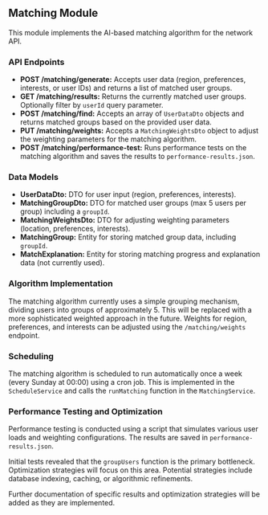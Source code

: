 ## Matching Module

This module implements the AI-based matching algorithm for the network API.

### API Endpoints

* **POST /matching/generate:** Accepts user data (region, preferences, interests, or user IDs) and returns a list of matched user groups.
* **GET /matching/results:** Returns the currently matched user groups.  Optionally filter by `userId` query parameter.
* **POST /matching/find:** Accepts an array of `UserDataDto` objects and returns matched groups based on the provided user data.
* **PUT /matching/weights:** Accepts a `MatchingWeightsDto` object to adjust the weighting parameters for the matching algorithm.
* **POST /matching/performance-test:** Runs performance tests on the matching algorithm and saves the results to `performance-results.json`.

### Data Models

* **UserDataDto:** DTO for user input (region, preferences, interests).
* **MatchingGroupDto:** DTO for matched user groups (max 5 users per group) including a `groupId`.
* **MatchingWeightsDto:** DTO for adjusting weighting parameters (location, preferences, interests).
* **MatchingGroup:** Entity for storing matched group data, including `groupId`.
* **MatchExplanation:** Entity for storing matching progress and explanation data (not currently used). 

### Algorithm Implementation

The matching algorithm currently uses a simple grouping mechanism, dividing users into groups of approximately 5.  This will be replaced with a more sophisticated weighted approach in the future.  Weights for region, preferences, and interests can be adjusted using the `/matching/weights` endpoint.

### Scheduling

The matching algorithm is scheduled to run automatically once a week (every Sunday at 00:00) using a cron job.  This is implemented in the `ScheduleService` and calls the `runMatching` function in the `MatchingService`.

### Performance Testing and Optimization

Performance testing is conducted using a script that simulates various user loads and weighting configurations. The results are saved in `performance-results.json`.

Initial tests revealed that the `groupUsers` function is the primary bottleneck.  Optimization strategies will focus on this area.  Potential strategies include database indexing, caching, or algorithmic refinements.

Further documentation of specific results and optimization strategies will be added as they are implemented.
